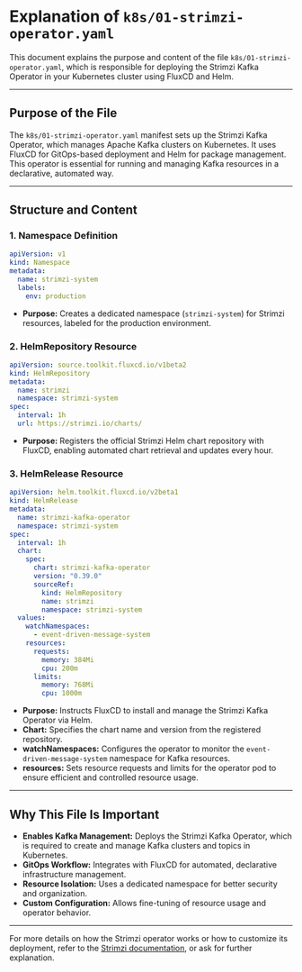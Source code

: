 # Explanation of `k8s/01-strimzi-operator.yaml`

This document explains the purpose and content of the file `k8s/01-strimzi-operator.yaml`, which is responsible for deploying the Strimzi Kafka Operator in your Kubernetes cluster using FluxCD and Helm.

---

## Purpose of the File

The `k8s/01-strimzi-operator.yaml` manifest sets up the Strimzi Kafka Operator, which manages Apache Kafka clusters on Kubernetes. It uses FluxCD for GitOps-based deployment and Helm for package management. This operator is essential for running and managing Kafka resources in a declarative, automated way.

---

## Structure and Content

### 1. Namespace Definition

```yaml
apiVersion: v1
kind: Namespace
metadata:
  name: strimzi-system
  labels:
    env: production
```

- **Purpose:** Creates a dedicated namespace (`strimzi-system`) for Strimzi resources, labeled for the production environment.

### 2. HelmRepository Resource

```yaml
apiVersion: source.toolkit.fluxcd.io/v1beta2
kind: HelmRepository
metadata:
  name: strimzi
  namespace: strimzi-system
spec:
  interval: 1h
  url: https://strimzi.io/charts/
```

- **Purpose:** Registers the official Strimzi Helm chart repository with FluxCD, enabling automated chart retrieval and updates every hour.

### 3. HelmRelease Resource

```yaml
apiVersion: helm.toolkit.fluxcd.io/v2beta1
kind: HelmRelease
metadata:
  name: strimzi-kafka-operator
  namespace: strimzi-system
spec:
  interval: 1h
  chart:
    spec:
      chart: strimzi-kafka-operator
      version: "0.39.0"
      sourceRef:
        kind: HelmRepository
        name: strimzi
        namespace: strimzi-system
  values:
    watchNamespaces:
      - event-driven-message-system
    resources:
      requests:
        memory: 384Mi
        cpu: 200m
      limits:
        memory: 768Mi
        cpu: 1000m
```

- **Purpose:** Instructs FluxCD to install and manage the Strimzi Kafka Operator via Helm.
- **Chart:** Specifies the chart name and version from the registered repository.
- **watchNamespaces:** Configures the operator to monitor the `event-driven-message-system` namespace for Kafka resources.
- **resources:** Sets resource requests and limits for the operator pod to ensure efficient and controlled resource usage.

---

## Why This File Is Important

- **Enables Kafka Management:** Deploys the Strimzi Kafka Operator, which is required to create and manage Kafka clusters and topics in Kubernetes.
- **GitOps Workflow:** Integrates with FluxCD for automated, declarative infrastructure management.
- **Resource Isolation:** Uses a dedicated namespace for better security and organization.
- **Custom Configuration:** Allows fine-tuning of resource usage and operator behavior.

---

For more details on how the Strimzi operator works or how to customize its deployment, refer to the [Strimzi documentation](https://strimzi.io/docs/), or ask for further explanation.
